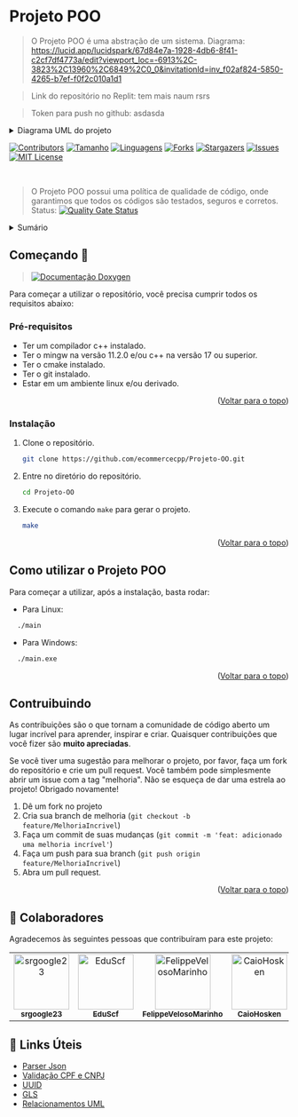 <div id="top"></div>

# Projeto POO

> O Projeto POO é uma abstração de um sistema.
> Diagrama: https://lucid.app/lucidspark/67d84e7a-1928-4db6-8f41-c2cf7df4773a/edit?viewport_loc=-6913%2C-3823%2C13960%2C6849%2C0_0&invitationId=inv_f02af824-5850-4265-b7ef-f0f2c010a1d1

>Link do repositório no Replit: tem mais naum rsrs

>Token para push no github: asdasda

<!-- TABLE OF CONTENTS -->
<details>
  <summary>Diagrama UML do projeto</summary>
![UML_Industria](https://user-images.githubusercontent.com/60450622/193287026-3a6453bf-dd3d-429b-bbf8-1eab0e6ee964.png)
</details>

[![Contributors][contributors-shield]][contributors-url]
[![Tamanho][tamanho-shield]][tamanho-url]
[![Linguagens][linguagens-shield]][linguagens-url]
[![Forks][forks-shield]][forks-url]
[![Stargazers][stars-shield]][stars-url]
[![Issues][issues-shield]][issues-url]
[![MIT License][license-shield]][license-url]

<br/>

> O Projeto POO possui uma política de qualidade de código, onde garantimos que todos os códigos são testados, seguros e corretos. Status:           [![Quality Gate Status](https://sonarcloud.io/api/project_badges/measure?project=ecommercecpp_ecommercecpp&metric=alert_status)](https://sonarcloud.io/summary/new_code?id=ecommercecpp_ecommercecpp)

<!-- TABLE OF CONTENTS -->
<details>
  <summary>Sumário</summary>
  <ol>
    <li>
      <a href="#ecommercecpp">O Projeto</a>
    </li>
    <li>
      <a href="#começando-">Começando 🚀</a>
      <ul>
        <li><a href="#pré-requisitos">Pré-requisitos</a></li>
        <li><a href="#instalação">Instalação</a></li>
      </ul>
    </li>
    <li><a href="#como-utilizar-o-ecommercecpp">Como utilizar o Projeto POO</a></li>
    <li><a href="#contruibuindo">Contruibuindo</a></li>
    <li><a href="#-colaboradores">🤝 Colaboradores</a></li>
    <li><a href="#-links-úteis">🔗 Links Úteis</a></li>
  </ol>
</details>

## Começando 🚀

> [![Documentação Doxygen][documentacao-shield]][documentacao-url]

Para começar a utilizar o repositório, você precisa cumprir todos os requisitos abaixo:

### Pré-requisitos

* Ter um compilador c++ instalado.
* Ter o mingw na versão 11.2.0 e/ou c++ na versão 17 ou superior.
* Ter o cmake instalado.
* Ter o git instalado.
* Estar em um ambiente linux e/ou derivado.

<p align="right">(<a href="#top">Voltar para o topo</a>)</p>

### Instalação

1. Clone o repositório.
   ```sh
   git clone https://github.com/ecommercecpp/Projeto-OO.git
   ```
2. Entre no diretório do repositório.
    ```sh
    cd Projeto-OO
    ```
3. Execute o comando `make` para gerar o projeto.
    ```sh
    make
    ```
<p align="right">(<a href="#top">Voltar para o topo</a>)</p>

## Como utilizar o Projeto POO

Para começar a utilizar, após a instalação, basta rodar:

- Para Linux:

```sh
  ./main
```
- Para Windows:

```sh
  ./main.exe
```

<p align="right">(<a href="#top">Voltar para o topo</a>)</p>

## Contruibuindo

As contribuições são o que tornam a comunidade de código aberto um lugar incrível para aprender, inspirar e criar. Quaisquer contribuições que você fizer são **muito apreciadas**.

Se você tiver uma sugestão para melhorar o projeto, por favor, faça um fork do repositório e crie um pull request. Você também pode simplesmente abrir um issue com a tag "melhoria".
Não se esqueça de dar uma estrela ao projeto! Obrigado novamente!

1. Dê um fork no projeto
2. Cria sua branch de melhoria (`git checkout -b feature/MelhoriaIncrivel`)
3. Faça um commit de suas mudanças (`git commit -m 'feat: adicionado uma melhoria incrível'`)
4. Faça um push para sua branch (`git push origin feature/MelhoriaIncrivel`)
5. Abra um pull request.

<p align="right">(<a href="#top">Voltar para o topo</a>)</p>


## 🤝 Colaboradores

Agradecemos às seguintes pessoas que contribuíram para este projeto:

<table>
  <tr>
    <td align="center">
      <a href="#">
        <img src="https://avatars3.githubusercontent.com/u/62403037" width="100px;" alt="srgoogle23"/><br>
        <sub>
          <b>srgoogle23</b>
        </sub>
      </a>
    </td>
    <td align="center">
      <a href="#">
        <img src="https://avatars3.githubusercontent.com/u/102927669" width="100px;" alt="EduScf"/><br>
        <sub>
          <b>EduScf</b>
        </sub>
      </a>
    </td>
    <td align="center">
      <a href="#">
        <img src="https://avatars3.githubusercontent.com/u/60450622" width="100px;" alt="FelippeVelosoMarinho"/><br>
        <sub>
          <b>FelippeVelosoMarinho</b>
        </sub>
      </a>
    </td>
    <td align="center">
      <a href="#">
        <img src="https://avatars3.githubusercontent.com/u/97640125" width="100px;" alt="CaioHosken"/><br>
        <sub>
          <b>CaioHosken</b>
        </sub>
      </a>
    </td>
    <td align="center">
      <a href="#">
        <img src="https://avatars3.githubusercontent.com/u/83346689" width="100px;" alt="IsraelJulio"/><br>
        <sub>
          <b>IsraelJulio</b>
        </sub>
      </a>
    </td>
  </tr>
</table>


## 🔗 Links Úteis

- [Parser Json](https://github.com/eteran/cpp-json)
- [Validação CPF e CNPJ](https://github.com/srgoogle23/valida-cpf-cnpj)
- [UUID](https://github.com/mariusbancila/stduuid)
- [GLS](https://github.com/microsoft/GSL)
- [Relacionamentos UML](http://www.linhadecodigo.com.br/artigo/943/uml-unified-modeling-language-generalizacao-agregacao-composicao-e-dependencia.aspx)

[documentacao-shield]: https://img.shields.io/badge/Documentação%20Doxygen-clique%20aqui-blue
[documentacao-url]: https://ecommercecpp.github.io/ecommercecpp/annotated.html
[linguagens-shield]: https://img.shields.io/github/languages/count/ecommercecpp/Projeto-OO?style=for-the-badge
[linguagens-url]: https://github.com/ecommercecpp/Projeto-OO/
[tamanho-shield]: https://img.shields.io/github/repo-size/ecommercecpp/Projeto-OO?style=for-the-badge
[tamanho-url]: https://github.com/ecommercecpp/Projeto-OO/
[contributors-shield]: https://img.shields.io/github/contributors/ecommercecpp/Projeto-OO.svg?style=for-the-badge
[contributors-url]: https://github.com/ecommercecpp/Projeto-OO/graphs/contributors
[forks-shield]: https://img.shields.io/github/forks/ecommercecpp/Projeto-OO.svg?style=for-the-badge
[forks-url]: https://github.com/ecommercecpp/Projeto-OO/network/members
[stars-shield]: https://img.shields.io/github/stars/ecommercecpp/Projeto-OO.svg?style=for-the-badge
[stars-url]: https://github.com/ecommercecpp/Projeto-OO/stargazers
[issues-shield]: https://img.shields.io/github/issues/ecommercecpp/Projeto-OO.svg?style=for-the-badge
[issues-url]: https://github.com/ecommercecpp/Projeto-OO/issues
[license-shield]: https://img.shields.io/github/license/ecommercecpp/Projeto-OO.svg?style=for-the-badge
[license-url]: https://github.com/ecommercecpp/Projeto-OO/blob/master/LICENSE.txt
